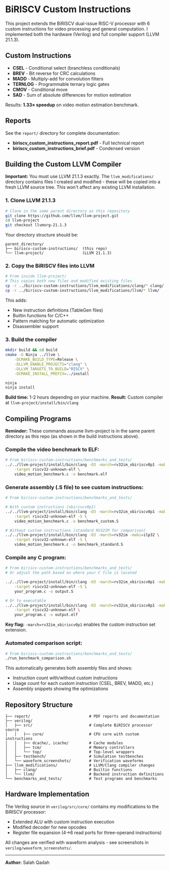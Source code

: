 # BiRISCV Custom Instructions

This project extends the BiRISCV dual-issue RISC-V processor with 6 custom instructions for video processing and general computation. I implemented both the hardware (Verilog) and full compiler support (LLVM 21.1.3).

## Custom Instructions

- **CSEL** - Conditional select (branchless conditionals)
- **BREV** - Bit reverse for CRC calculations
- **MADD** - Multiply-add for convolution filters
- **TERNLOG** - Programmable ternary logic gates
- **CMOV** - Conditional move
- **SAD** - Sum of absolute differences for motion estimation

Results: **1.33× speedup** on video motion estimation benchmark.

## Reports

See the `report/` directory for complete documentation:
- **biriscv_custom_instructions_report.pdf** - Full technical report
- **biriscv_custom_instructions_brief.pdf** - Condensed version

## Building the Custom LLVM Compiler

**Important:** You must use LLVM 21.1.3 exactly. The `llvm_modifications/` directory contains files I created and modified - these will be copied into a fresh LLVM source tree. This won't affect any existing LLVM installation.

### 1. Clone LLVM 21.1.3
```bash
# Clone in the same parent directory as this repository
git clone https://github.com/llvm/llvm-project.git
cd llvm-project
git checkout llvmorg-21.1.3
```

Your directory structure should be:
```
parent_directory/
├── biriscv-custom-instructions/  (this repo)
└── llvm-project/                 (LLVM 21.1.3)
```

### 2. Copy the BiRISCV files into LLVM
```bash
# From inside llvm-project/
# This copies both new files and modified existing files
cp -r ../biriscv-custom-instructions/llvm_modifications/clang/* clang/
cp -r ../biriscv-custom-instructions/llvm_modifications/llvm/* llvm/
```

This adds:
- New instruction definitions (TableGen files)
- Builtin functions for C/C++
- Pattern matching for automatic optimization
- Disassembler support

### 3. Build the compiler
```bash
mkdir build && cd build
cmake -G Ninja ../llvm \
    -DCMAKE_BUILD_TYPE=Release \
    -DLLVM_ENABLE_PROJECTS="clang" \
    -DLLVM_TARGETS_TO_BUILD="RISCV" \
    -DCMAKE_INSTALL_PREFIX=../install

ninja
ninja install
```

**Build time:** 1-2 hours depending on your machine.
**Result:** Custom compiler at `llvm-project/install/bin/clang`

## Compiling Programs

**Reminder:** These commands assume llvm-project is in the same parent directory as this repo (as shown in the build instructions above).

### Compile the video benchmark to ELF:
```bash
# From biriscv-custom-instructions/benchmarks_and_tests/
../../llvm-project/install/bin/clang -O3 -march=rv32im_xbiriscv0p1 -mabi=ilp32 \
    -target riscv32-unknown-elf \
    video_motion_benchmark.c -o benchmark.elf
```

### Generate assembly (.S file) to see custom instructions:
```bash
# From biriscv-custom-instructions/benchmarks_and_tests/

# With custom instructions (xbiriscv0p1)
../../llvm-project/install/bin/clang -O3 -march=rv32im_xbiriscv0p1 -mabi=ilp32 \
    -target riscv32-unknown-elf -S \
    video_motion_benchmark.c -o benchmark_custom.S

# Without custom instructions (standard RV32IM for comparison)
../../llvm-project/install/bin/clang -O3 -march=rv32im -mabi=ilp32 \
    -target riscv32-unknown-elf -S \
    video_motion_benchmark.c -o benchmark_standard.S
```

### Compile any C program:
```bash
# From biriscv-custom-instructions/benchmarks_and_tests/
# Or adjust the path based on where your C file is located

../../llvm-project/install/bin/clang -O3 -march=rv32im_xbiriscv0p1 -mabi=ilp32 \
    -target riscv32-unknown-elf -S \
    your_program.c -o output.S

# Or to executable
../../llvm-project/install/bin/clang -O3 -march=rv32im_xbiriscv0p1 -mabi=ilp32 \
    -target riscv32-unknown-elf \
    your_program.c -o output.elf
```

**Key flag:** `-march=rv32im_xbiriscv0p1` enables the custom instruction set extension.

### Automated comparison script:
```bash
# From biriscv-custom-instructions/benchmarks_and_tests/
./run_benchmark_comparison.sh
```

This automatically generates both assembly files and shows:
- Instruction count with/without custom instructions
- Usage count for each custom instruction (CSEL, BREV, MADD, etc.)
- Assembly snippets showing the optimizations

## Repository Structure

```
├── report/                          # PDF reports and documentation
├── verilog/
│   ├── src/                         # Complete BiRISCV processor source
│   │   ├── core/                    # CPU core with custom instructions
│   │   ├── dcache/, icache/         # Cache modules
│   │   ├── tcm/                     # Memory controllers
│   │   └── top/                     # Top-level wrappers
│   ├── testbench/                   # Simulation testbenches
│   └── waveform_screenshots/        # Verification waveforms
├── llvm_modifications/              # LLVM/Clang compiler changes
│   ├── clang/                       # Builtin functions
│   └── llvm/                        # Backend instruction definitions
└── benchmarks_and_tests/            # Test programs and benchmarks
```

## Hardware Implementation

The Verilog source in `verilog/src/core/` contains my modifications to the BiRISCV processor:
- Extended ALU with custom instruction execution
- Modified decoder for new opcodes
- Register file expansion (4→6 read ports for three-operand instructions)

All changes are verified with waveform analysis - see screenshots in `verilog/waveform_screenshots/`.

---

**Author:** Salah Qadah
